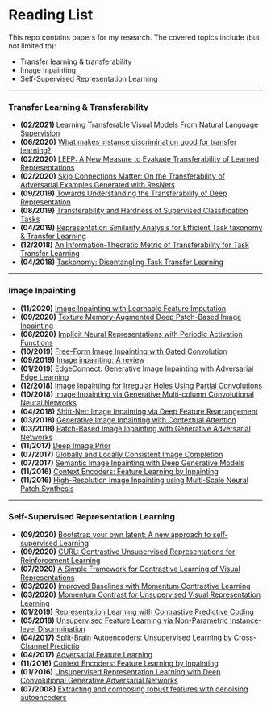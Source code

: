 # Reading List

<!--![alt text](https://github.com/BeanHam/RAISE-reading-resources/blob/main/RAISE.png)-->

This repo contains papers for my research. The covered topics include (but not limited to): 
- Transfer learning & transferability
- Image Inpainting
- Self-Supervised Representation Learning


---------
### Transfer Learning & Transferability
- **(02/2021)** [Learning Transferable Visual Models From Natural Language Supervision](https://arxiv.org/abs/2103.00020)
- **(06/2020)** [What makes instance discrimination good for transfer learning?](https://arxiv.org/abs/2006.06606)
- **(02/2020)** [LEEP: A New Measure to Evaluate Transferability of Learned Representations](https://arxiv.org/abs/2002.12462)
- **(02/2020)** [Skip Connections Matter: On the Transferability of Adversarial Examples Generated with ResNets](https://arxiv.org/abs/2002.05990)
- **(09/2019)** [Towards Understanding the Transferability of Deep Representation](https://arxiv.org/abs/1909.12031)
- **(08/2019)** [Transferability and Hardness of Supervised Classification Tasks](https://arxiv.org/abs/1908.08142)
- **(04/2019)** [Representation Similarity Analysis for Efficient Task taxonomy & Transfer Learning](https://arxiv.org/abs/1904.11740)
- **(12/2018)** [An Information-Theoretic Metric of Transferability for Task Transfer Learning](https://openreview.net/forum?id=BkxAUjRqY7)
- **(04/2018)** [Taskonomy: Disentangling Task Transfer Learning](https://arxiv.org/abs/1804.08328)

---------
### Image Inpainting
- **(11/2020)** [Image Inpainting with Learnable Feature Imputation](https://arxiv.org/pdf/2011.01077v1.pdf)
- **(09/2020)** [Texture Memory-Augmented Deep Patch-Based Image Inpainting](https://arxiv.org/pdf/2009.13240v1.pdf)
- **(06/2020)** [Implicit Neural Representations with Periodic Activation Functions](https://arxiv.org/pdf/2006.09661.pdf)
- **(10/2019)** [Free-Form Image Inpainting with Gated Convolution](https://arxiv.org/pdf/1806.03589.pdf)
- **(09/2019)** [Image inpainting: A review](https://arxiv.org/pdf/1909.06399.pdf)
- **(01/2019)** [EdgeConnect: Generative Image Inpainting with Adversarial Edge Learning](https://arxiv.org/abs/1901.00212)
- **(12/2018)** [Image Inpainting for Irregular Holes Using Partial Convolutions](https://arxiv.org/abs/1804.07723)
- **(10/2018)** [Image Inpainting via Generative Multi-column Convolutional Neural Networks](https://arxiv.org/abs/1810.08771)
- **(04/2018)** [Shift-Net: Image Inpainting via Deep Feature Rearrangement](https://arxiv.org/abs/1801.09392)
- **(03/2018)** [Generative Image Inpainting with Contextual Attention](https://arxiv.org/abs/1801.07892)
- **(03/2018)** [Patch-Based Image Inpainting with Generative Adversarial Networks](https://arxiv.org/abs/1803.07422)
- **(11/2017)** [Deep Image Prior](https://arxiv.org/pdf/1711.10925v4.pdf)
- **(07/2017)** [Globally and Locally Consistent Image Completion](http://iizuka.cs.tsukuba.ac.jp/projects/completion/data/completion_sig2017.pdf)
- **(07/2017)** [Semantic Image Inpainting with Deep Generative Models](https://arxiv.org/pdf/1607.07539v3.pdf)
- **(11/2016)** [Context Encoders: Feature Learning by Inpainting](https://arxiv.org/abs/1604.07379)
- **(11/2016)** [High-Resolution Image Inpainting using Multi-Scale Neural Patch Synthesis](https://arxiv.org/abs/1611.09969)

---------
### Self-Supervised Representation Learning
- **(09/2020)** [Bootstrap your own latent: A new approach to self-supervised Learning](https://arxiv.org/abs/2006.07733)
- **(09/2020)** [CURL: Contrastive Unsupervised Representations for Reinforcement Learning](https://arxiv.org/abs/2004.04136)
- **(07/2020)** [A Simple Framework for Contrastive Learning of Visual Representations](https://arxiv.org/abs/2002.05709)
- **(03/2020)** [Improved Baselines with Momentum Contrastive Learning](https://arxiv.org/abs/2003.04297)
- **(03/2020)** [Momentum Contrast for Unsupervised Visual Representation Learning](https://arxiv.org/abs/1911.05722)
- **(01/2019)** [Representation Learning with Contrastive Predictive Coding](https://arxiv.org/abs/1807.03748)
- **(05/2018)** [Unsupervised Feature Learning via Non-Parametric Instance-level Discrimination](https://arxiv.org/abs/1805.01978v1)
- **(04/2017)** [Split-Brain Autoencoders: Unsupervised Learning by Cross-Channel Predictio](https://arxiv.org/abs/1611.09842)
- **(04/2017)** [Adversarial Feature Learning](https://arxiv.org/abs/1605.09782)
- **(11/2016)** [Context Encoders: Feature Learning by Inpainting](https://arxiv.org/abs/1604.07379)
- **(01/2016)** [Unsupervised Representation Learning with Deep Convolutional Generative Adversarial Networks](https://arxiv.org/abs/1511.06434)
- **(07/2008)** [Extracting and composing robust features with denoising autoencoders](https://www.cs.toronto.edu/~larocheh/publications/icml-2008-denoising-autoencoders.pdf)
